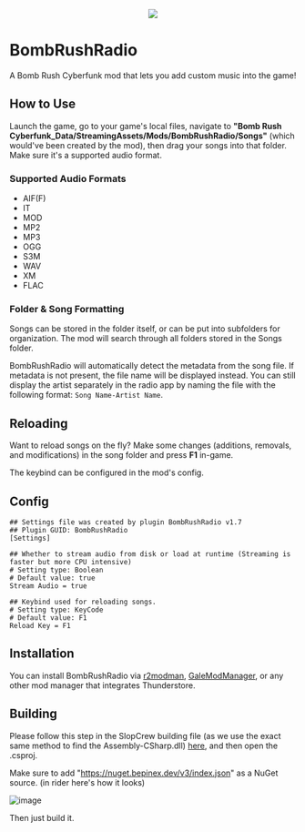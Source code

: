 <p align="center">
  <img src="https://github.com/Kade-github/BombRushRadio/assets/26305836/0ffccadb-8004-437f-8543-5040c219fff2">
</p>

# BombRushRadio
A Bomb Rush Cyberfunk mod that lets you add custom music into the game!

## How to Use

Launch the game, go to your game's local files, navigate to **"Bomb Rush Cyberfunk_Data/StreamingAssets/Mods/BombRushRadio/Songs"** (which would've been created by the mod), then drag your songs into that folder. Make sure it's a supported audio format.

### Supported Audio Formats
- AIF(F)
- IT
- MOD
- MP2
- MP3
- OGG
- S3M
- WAV
- XM
- FLAC

### Folder & Song Formatting

Songs can be stored in the folder itself, or can be put into subfolders for organization. The mod will search through all folders stored in the Songs folder.

BombRushRadio will automatically detect the metadata from the song file. If metadata is not present, the file name will be displayed instead. You can still display the artist separately in the radio app by naming the file with the following format: `Song Name-Artist Name`.

## Reloading

Want to reload songs on the fly? Make some changes (additions, removals, and modifications) in the song folder and press **F1** in-game.

The keybind can be configured in the mod's config.

## Config

```
## Settings file was created by plugin BombRushRadio v1.7
## Plugin GUID: BombRushRadio
[Settings]

## Whether to stream audio from disk or load at runtime (Streaming is faster but more CPU intensive)
# Setting type: Boolean
# Default value: true
Stream Audio = true

## Keybind used for reloading songs.
# Setting type: KeyCode
# Default value: F1
Reload Key = F1

```

## Installation

You can install BombRushRadio via [r2modman](https://thunderstore.io/c/bomb-rush-cyberfunk/p/ebkr/r2modman/), [GaleModManager](https://thunderstore.io/c/bomb-rush-cyberfunk/p/Kesomannen/GaleModManager/), or any other mod manager that integrates Thunderstore.

## Building

Please follow this step in the SlopCrew building file (as we use the exact same method to find the Assembly-CSharp.dll) [here](https://github.com/SlopCrew/SlopCrew/blob/main/docs/Developer%20Guide.md#building-slop-crew), and then open the .csproj.

Make sure to add "https://nuget.bepinex.dev/v3/index.json" as a NuGet source. (in rider here's how it looks)

![image](https://github.com/Kade-github/BombRushRadio/assets/26305836/e128d6c4-debd-4d02-a51b-85b7f8b21517)

Then just build it.
